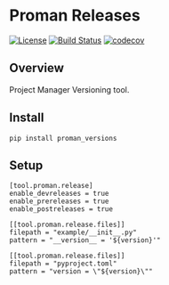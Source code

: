 # Proman Releases

[![License](https://img.shields.io/badge/License-Apache%202.0-blue.svg)](https://spdx.org/licenses/Apache-2.0)
[![Build Status](https://travis-ci.org/kuwv/proman-releases.svg?branch=master)](https://travis-ci.org/kuwv/proman-releases)
[![codecov](https://codecov.io/gh/kuwv/proman-releases/branch/master/graph/badge.svg)](https://codecov.io/gh/kuwv/proman-releases)

## Overview

Project Manager Versioning tool.

## Install

`pip install proman_versions`

## Setup

```
[tool.proman.release]
enable_devreleases = true
enable_prereleases = true
enable_postreleases = true

[[tool.proman.release.files]]
filepath = "example/__init__.py"
pattern = "__version__ = '${version}'"

[[tool.proman.release.files]]
filepath = "pyproject.toml"
pattern = "version = \"${version}\""
```
